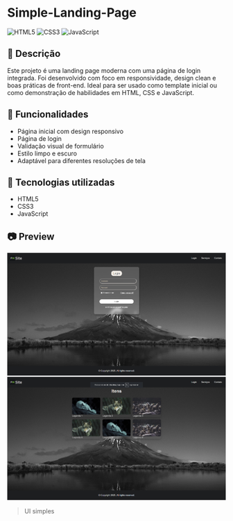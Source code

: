 # Simple-Landing-Page

![HTML5](https://img.shields.io/badge/html5-%23E34F26.svg?style=flat&logo=html5&logoColor=white)
![CSS3](https://img.shields.io/badge/css3-%231572B6.svg?style=flat&logo=css3&logoColor=white)
![JavaScript](https://img.shields.io/badge/javascript-%23F7DF1E.svg?style=flat&logo=javascript&logoColor=black)

## 📌 Descrição

Este projeto é uma landing page moderna com uma página de login integrada. Foi desenvolvido com foco em responsividade, design clean e boas práticas de front-end. Ideal para ser usado como template inicial ou como demonstração de habilidades em HTML, CSS e JavaScript.

## 🚀 Funcionalidades

- Página inicial com design responsivo
- Página de login
- Validação visual de formulário
- Estilo limpo e escuro
- Adaptável para diferentes resoluções de tela

## 🧰 Tecnologias utilizadas

- HTML5
- CSS3
- JavaScript

## 📷 Preview

![Preview da Home](./preview/preview.png)
![Preview do Login](./preview/preview2.png)

> UI simples
